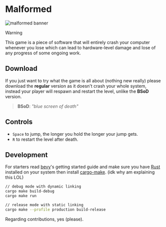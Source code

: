 # Malformed

![malformed banner](https://github.com/theunrealtarik/malformed/assets/58333332/2f277cf7-32a9-4263-b81b-e0302dc5fd8d)

> [!WARNING]
> This game is a piece of software that will entirely crash your computer whenever you lose which can lead to hardware-level damage and lose of any progress of some ongoing work.


## Download
If you just want to try what the game is all about (nothing new really) please download the **regular** version as it doesn't crash your whole system, instead your player will respawn and restart the level, unlike the **BSoD** version.
> **BSoD**: *"blue screen of death"*


## Controls
- `Space` to jump, the longer you hold the longer your jump gets.
- `R` to restart the level after death. 

## Development
For starters read [bevy](https://bevyengine.org/learn/quick-start/getting-started/setup/)'s getting started guide and make sure you have [Rust](https://rustup.rs/) installed on your system then install [cargo-make](https://github.com/sagiegurari/cargo-make). (idk why am explaining this LOL)
```bash
// debug mode with dynamic linking
cargo make build-debug
cargo make run

// release mode with static linking
cargo make --profile production build-release
```
Regarding contributions, yes (please).